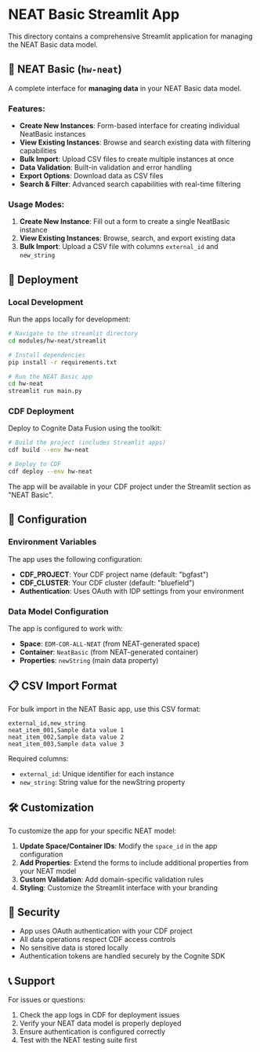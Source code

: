 # NEAT Basic Streamlit App

This directory contains a comprehensive Streamlit application for managing the NEAT Basic data model.

## 🔧 NEAT Basic (`hw-neat`)

A complete interface for **managing data** in your NEAT Basic data model.

### Features:
- **Create New Instances**: Form-based interface for creating individual NeatBasic instances
- **View Existing Instances**: Browse and search existing data with filtering capabilities
- **Bulk Import**: Upload CSV files to create multiple instances at once
- **Data Validation**: Built-in validation and error handling
- **Export Options**: Download data as CSV files
- **Search & Filter**: Advanced search capabilities with real-time filtering

### Usage Modes:
1. **Create New Instance**: Fill out a form to create a single NeatBasic instance
2. **View Existing Instances**: Browse, search, and export existing data
3. **Bulk Import**: Upload a CSV file with columns `external_id` and `new_string`

## 🚀 Deployment

### Local Development

Run the apps locally for development:

```bash
# Navigate to the streamlit directory
cd modules/hw-neat/streamlit

# Install dependencies
pip install -r requirements.txt

# Run the NEAT Basic app
cd hw-neat
streamlit run main.py
```

### CDF Deployment

Deploy to Cognite Data Fusion using the toolkit:

```bash
# Build the project (includes Streamlit apps)
cdf build --env hw-neat

# Deploy to CDF
cdf deploy --env hw-neat
```

The app will be available in your CDF project under the Streamlit section as "NEAT Basic".

## 🔧 Configuration

### Environment Variables

The app uses the following configuration:
- **CDF_PROJECT**: Your CDF project name (default: "bgfast")
- **CDF_CLUSTER**: Your CDF cluster (default: "bluefield")
- **Authentication**: Uses OAuth with IDP settings from your environment

### Data Model Configuration

The app is configured to work with:
- **Space**: `EDM-COR-ALL-NEAT` (from NEAT-generated space)
- **Container**: `NeatBasic` (from NEAT-generated container)
- **Properties**: `newString` (main data property)

## 📋 CSV Import Format

For bulk import in the NEAT Basic app, use this CSV format:

```csv
external_id,new_string
neat_item_001,Sample data value 1
neat_item_002,Sample data value 2
neat_item_003,Sample data value 3
```

Required columns:
- `external_id`: Unique identifier for each instance
- `new_string`: String value for the newString property


## 🛠️ Customization

To customize the app for your specific NEAT model:

1. **Update Space/Container IDs**: Modify the `space_id` in the app configuration
2. **Add Properties**: Extend the forms to include additional properties from your NEAT model
3. **Custom Validation**: Add domain-specific validation rules
4. **Styling**: Customize the Streamlit interface with your branding

## 🔐 Security

- App uses OAuth authentication with your CDF project
- All data operations respect CDF access controls
- No sensitive data is stored locally
- Authentication tokens are handled securely by the Cognite SDK

## 📞 Support

For issues or questions:
1. Check the app logs in CDF for deployment issues
2. Verify your NEAT data model is properly deployed
3. Ensure authentication is configured correctly
4. Test with the NEAT testing suite first
